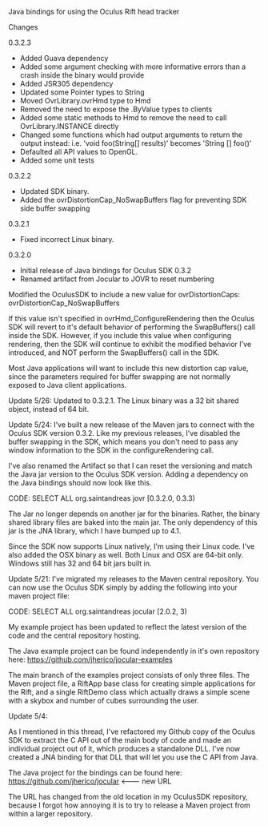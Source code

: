 Java bindings for using the Oculus Rift head tracker

Changes

0.3.2.3

* Added Guava dependency
* Added some argument checking with more informative errors than a crash inside the binary would provide
* Added JSR305 dependency
* Updated some Pointer types to String
* Moved OvrLibrary.ovrHmd type to Hmd
* Removed the need to expose the .ByValue types to clients
* Added some static methods to Hmd to remove the need to call OvrLibrary.INSTANCE directly
* Changed some functions which had output arguments to return the output instead:  i.e. 'void foo(String[] results)' becomes 'String [] foo()'
* Defaulted all API values to OpenGL.
* Added some unit tests   

0.3.2.2

* Updated SDK binary.  
* Added the ovrDistortionCap_NoSwapBuffers flag for preventing SDK side buffer swapping 

0.3.2.1

* Fixed incorrect Linux binary.


0.3.2.0

* Initial release of Java bindings for Oculus SDK 0.3.2
* Renamed artifact from Jocular to JOVR to reset numbering


Modified the OculusSDK to include a new value for ovrDistortionCaps: ovrDistortionCap_NoSwapBuffers

If this value isn't specified in ovrHmd_ConfigureRendering then the Oculus SDK will revert to it's default behavior of performing the SwapBuffers() call inside the SDK. However, if you include this value when configuring rendering, then the SDK will continue to exhibit the modified behavior I've introduced, and NOT perform the SwapBuffers() call in the SDK. 

Most Java applications will want to include this new distortion cap value, since the parameters required for buffer swapping are not normally exposed to Java client applications.

Update 5/26:
Updated to 0.3.2.1. The Linux binary was a 32 bit shared object, instead of 64 bit. 

Update 5/24:
I've built a new release of the Maven jars to connect with the Oculus SDK version 0.3.2. Like my previous releases, I've disabled the buffer swapping in the SDK, which means you don't need to pass any window information to the SDK in the configureRendering call. 

I've also renamed the Artifact so that I can reset the versioning and match the Java jar version to the Oculus SDK version. Adding a dependency on the Java bindings should now look like this.

CODE: SELECT ALL
    <dependency>
      <groupId>org.saintandreas</groupId>
      <artifactId>jovr</artifactId>
      <version>[0.3.2.0, 0.3.3)</version>
    </dependency>


The Jar no longer depends on another jar for the binaries. Rather, the binary shared library files are baked into the main jar. The only dependency of this jar is the JNA library, which I have bumped up to 4.1.

Since the SDK now supports Linux natively, I'm using their Linux code. I've also added the OSX binary as well. Both Linux and OSX are 64-bit only. Windows still has 32 and 64 bit jars built in. 

Update 5/21:
I've migrated my releases to the Maven central repository. You can now use the Oculus SDK simply by adding the following into your maven project file:

CODE: SELECT ALL
    <dependency>
      <groupId>org.saintandreas</groupId>
      <artifactId>jocular</artifactId>
      <version>[2.0.2, 3)</version>
    </dependency>


My example project has been updated to reflect the latest version of the code and the central repository hosting. 

The Java example project can be found independently in it's own repository here: https://github.com/jherico/jocular-examples

The main branch of the examples project consists of only three files. The Maven project file, a RiftApp base class for creating simple applications for the Rift, and a single RiftDemo class which actually draws a simple scene with a skybox and number of cubes surrounding the user.

Update 5/4:

As I mentioned in this thread, I've refactored my Github copy of the Oculus SDK to extract the C API out of the main body of code and made an individual project out of it, which produces a standalone DLL. I've now created a JNA binding for that DLL that will let you use the C API from Java. 

The Java project for the bindings can be found here: https://github.com/jherico/jocular <--- new URL

The URL has changed from the old location in my OculusSDK repository, because I forgot how annoying it is to try to release a Maven project from within a larger repository. 